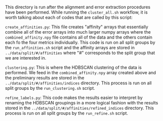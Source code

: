 This directory is run after the alignment and error extraction procedures have been performed. While running the `cluster_all.sh` workflow, it is worth talking about each of codes that are called by this script:

`create_affinities.py`: This file creates "affinity" arrays that essentially combine all of the error arrays into much larger numpy arrays where the `combined_affinity.npy` file contains all of the data and the others contain each fo the four metrics individually. This code is run on all split groups by the `run_affinities.sh` script and the affinity arrays are stored in `../data/split/#/affinities` where "#" corresponds to the split group that we are interested in.

`clustering.py`: This is where the HDBSCAN clustering of the data is performed. We feed in the `combined_affinity.npy` array created above and the preliminary results are stored in the `../data/split/#/affinities/indices` directory. This process is run on all split groups by the `run_clustering.sh` script.

`refine_labels.py`: This code makes the results easier to interpret by renaming the HDBSCAN groupings in a more logical fashion with the results stored in the `../data/split/#/affinities/refined_indices` directory. This process is run on all split groups by the `run_refine.sh` script.
